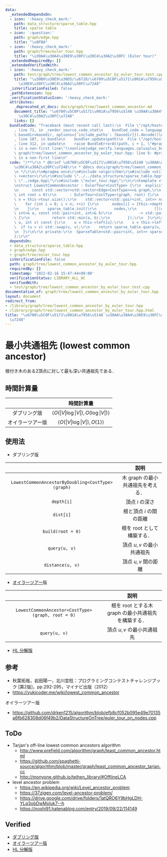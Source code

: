 ```yaml
---
data:
  _extendedDependsOn:
  - icon: ':heavy_check_mark:'
    path: data_structure/sparse_table.hpp
    title: sparse table
  - icon: ':question:'
    path: graph/edge.hpp
    title: "\u8FBA"
  - icon: ':heavy_check_mark:'
    path: graph/tree/euler_tour.hpp
    title: "\u30AA\u30A4\u30E9\u30FC\u30C4\u30A2\u30FC (Euler tour)"
  _extendedRequiredBy: []
  _extendedVerifiedWith:
  - icon: ':heavy_check_mark:'
    path: test/graph/tree/lowest_common_ancestor_by_euler_tour.test.cpp
    title: "\u30B0\u30E9\u30D5/\u6728/\u6700\u5C0F\u5171\u901A\u7956\u5148 \u30AA\u30A4\
      \u30E9\u30FC\u30C4\u30A2\u30FC\u7248"
  _isVerificationFailed: false
  _pathExtension: hpp
  _verificationStatusIcon: ':heavy_check_mark:'
  attributes:
    _deprecated_at_docs: docs/graph/tree/lowest_common_ancestor.md
    document_title: "\u6700\u5C0F\u5171\u901A\u7956\u5148 \u30AA\u30A4\u30E9\u30FC\
      \u30C4\u30A2\u30FC\u7248"
    links: []
  bundledCode: "Traceback (most recent call last):\n  File \"/opt/hostedtoolcache/Python/3.10.2/x64/lib/python3.10/site-packages/onlinejudge_verify/documentation/build.py\"\
    , line 71, in _render_source_code_stat\n    bundled_code = language.bundle(stat.path,\
    \ basedir=basedir, options={'include_paths': [basedir]}).decode()\n  File \"/opt/hostedtoolcache/Python/3.10.2/x64/lib/python3.10/site-packages/onlinejudge_verify/languages/cplusplus.py\"\
    , line 187, in bundle\n    bundler.update(path)\n  File \"/opt/hostedtoolcache/Python/3.10.2/x64/lib/python3.10/site-packages/onlinejudge_verify/languages/cplusplus_bundle.py\"\
    , line 312, in update\n    raise BundleErrorAt(path, i + 1, \"#pragma once found\
    \ in a non-first line\")\nonlinejudge_verify.languages.cplusplus_bundle.BundleErrorAt:\
    \ graph/tree/lowest_common_ancestor_by_euler_tour.hpp: line 6: #pragma once found\
    \ in a non-first line\n"
  code: "/**\r\n * @brief \u6700\u5C0F\u5171\u901A\u7956\u5148 \u30AA\u30A4\u30E9\u30FC\
    \u30C4\u30A2\u30FC\u7248\r\n * @docs docs/graph/tree/lowest_common_ancestor.md\r\
    \n */\r\n\r\n#pragma once\r\n#include <algorithm>\r\n#include <utility>\r\n#include\
    \ <vector>\r\n\r\n#include \"../../data_structure/sparse_table.hpp\"\r\n#include\
    \ \"../edge.hpp\"\r\n#include \"euler_tour.hpp\"\r\n\r\ntemplate <typename CostType>\r\
    \nstruct LowestCommonAncestor : EulerTour<CostType> {\r\n  explicit LowestCommonAncestor(\r\
    \n      const std::vector<std::vector<Edge<CostType>>>& graph,\r\n      const\
    \ int root = 0)\r\n      : EulerTour<CostType>(graph, root) {\r\n    const int\
    \ n = this->tour.size();\r\n    std::vector<std::pair<int, int>> nodes(n);\r\n\
    \    for (int i = 0; i < n; ++i) {\r\n      nodes[i] = {this->depth[i], this->tour[i]};\r\
    \n    }\r\n    sparse_table.init(\r\n        nodes,\r\n        [](const std::pair<int,\
    \ int>& a, const std::pair<int, int>& b)\r\n            -> std::pair<int, int>\
    \ {\r\n          return std::min(a, b);\r\n        });\r\n  }\r\n\r\n  int query(int\
    \ u, int v) const {\r\n    u = this->left[u];\r\n    v = this->left[v];\r\n  \
    \  if (u > v) std::swap(u, v);\r\n    return sparse_table.query(u, v + 1).second;\r\
    \n  }\r\n\r\n private:\r\n  SparseTable<std::pair<int, int>> sparse_table;\r\n\
    };\r\n"
  dependsOn:
  - data_structure/sparse_table.hpp
  - graph/edge.hpp
  - graph/tree/euler_tour.hpp
  isVerificationFile: false
  path: graph/tree/lowest_common_ancestor_by_euler_tour.hpp
  requiredBy: []
  timestamp: '2022-02-16 15:47:44+09:00'
  verificationStatus: LIBRARY_ALL_AC
  verifiedWith:
  - test/graph/tree/lowest_common_ancestor_by_euler_tour.test.cpp
documentation_of: graph/tree/lowest_common_ancestor_by_euler_tour.hpp
layout: document
redirect_from:
- /library/graph/tree/lowest_common_ancestor_by_euler_tour.hpp
- /library/graph/tree/lowest_common_ancestor_by_euler_tour.hpp.html
title: "\u6700\u5C0F\u5171\u901A\u7956\u5148 \u30AA\u30A4\u30E9\u30FC\u30C4\u30A2\u30FC\
  \u7248"
---
```

# 最小共通祖先 (lowest common ancestor)

根付き木のある2頂点に対して最も深い共通祖先である．


## 時間計算量

||時間計算量|
|:--:|:--:|
|ダブリング版|$\langle O(\lvert V \rvert \log{\lvert V \rvert}), O(\log{\lvert V \rvert}) \rangle$|
|オイラーツアー版|$\langle O(\lvert V \rvert \log{\lvert V \rvert}), O(1) \rangle$|


## 使用法

- ダブリング版

||説明|
|:--:|:--:|
|`LowestCommonAncestorByDoubling<CostType>(graph)`|木 $\mathrm{graph}$ の最小共通祖先を考える．|
|`depth[i]`|頂点 $i$ の深さ|
|`dist[i]`|根と頂点 $i$ の間の距離|
|`build(root = 0)`|根を $\mathrm{root}$ として構築する．|
|`query(u, v)`|頂点 $u, v$ の最小共通祖先|
|`distance(u, v)`|頂点 $u, v$ 間の距離|

- [オイラーツアー](euler_tour.md)版

||説明|
|:--:|:--:|
|`LowestCommonAncestor<CostType>(graph, root = 0)`|根を $\mathrm{root}$ とする木 $\mathrm{graph}$ の最小共通祖先を構築する．|
|`query(u, v)`|頂点 $u, v$ の最小共通祖先|

- [HL 分解版](heavy-light_decomposition.md)


## 参考

- 秋葉拓哉，岩田陽一，北川宜稔：プログラミングコンテストチャレンジブック \[第2版\]，pp.292-295，マイナビ出版（2012）
- https://yukicoder.me/wiki/lowest_common_ancestor

オイラーツアー版
- https://github.com/drken1215/algorithm/blob/efb8cf052b095e49e70135a6fb628308d06f49b2/DataStructureOnTree/euler_tour_on_nodes.cpp


## ToDo

- Tarjan's off-line lowest common ancestors algorithm
  - http://www.prefield.com/algorithm/graph/least_common_ancestor.html
  - https://github.com/spaghetti-source/algorithm/blob/master/graph/least_common_ancestor_tarjan.cc
  - http://monyone.github.io/teihen_library/#OfflineLCA
- level ancestor problem
  - https://en.wikipedia.org/wiki/Level_ancestor_problem
  - https://37zigen.com/level-ancestor-problem/
  - https://drive.google.com/drive/folders/1atQRO6Y9bHgLDH-YLq3obDwMxIuk7--h
  - https://noshi91.hatenablog.com/entry/2019/09/22/114149


## Verified

- [ダブリング版](https://onlinejudge.u-aizu.ac.jp/solutions/problem/GRL_5_C/review/4084783/emthrm/C++14)
- [オイラーツアー版](https://onlinejudge.u-aizu.ac.jp/solutions/problem/2667/review/4084875/emthrm/C++14)
- [HL 分解版](https://onlinejudge.u-aizu.ac.jp/solutions/problem/GRL_5_C/review/4093404/emthrm/C++14)

